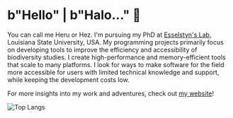# b"Hello" | b"Halo..." 👋

You can call me Heru or Hez. I'm pursuing my PhD at [Esselstyn's Lab](https://esselstyn.github.io/), Louisiana State University, USA. My programming projects primarily focus on developing tools to improve the efficiency and accessibility of biodiversity studies. I create high-performance and memory-efficient tools that scale to many platforms. I look for ways to make software for the field more accessible for users with limited technical knowledge and support, while keeping the development costs low.

For more insights into my work and adventures, check out [my website](https://hhandika.com/)!

![Top Langs](https://github-readme-stats.vercel.app/api/top-langs/?username=hhandika&hide=Batchfile,Ruby,CSS,html,Makefile,CMake&langs_count=10&theme=tokyonight&layout=compact)
